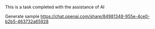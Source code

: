 This is a task completed with the assistance of AI

Generate sample
https://chat.openai.com/share/84981348-955e-4ce0-b2b5-463732a65928

